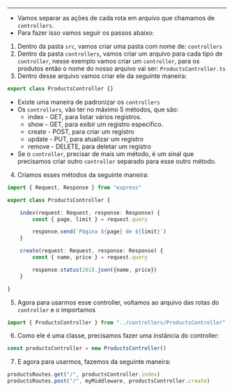 ___
- Vamos separar as ações de cada rota em arquivo que chamamos de `controllers`.
- Para fazer isso vamos seguir os passos abaixo:
1. Dentro da pasta `src`, vamos criar uma pasta com nome de: `controllers`
2. Dentro da pasta `controllers`, vamos criar um arquivo para cada tipo de `controller`, nesse exemplo vamos criar um `controller`, para os produtos então o nome do nosso arquivo vai ser: `ProductsController.ts`
3. Dentro desse arquivo vamos criar ele da seguinte maneira:
```ts
export class ProductsController {}
```
- Existe uma maneira de padronizar os `controllers`
- Os `controllers`, vão ter no máximo 5 métodos, que são:
	- index - GET, para listar vários registros.
	- show - GET, para exibir um registro específico.
	- create - POST, para criar um registro
	- update - PUT, para atualizar um registro
	- remove - DELETE, para deletar um registro
- Se o `controller`, precisar de mais um método, é um sinal que precisamos criar outro `controller` separado para esse outro método.
4. Criamos esses métodos da seguinte maneira:
```ts
import { Request, Response } from "express"

export class ProductsController {

	index(request: Request, response: Response) {
		const { page, limit } = request.query

		response.send(`Página ${page} de ${limit}`)
	}

	create(request: Request, response: Response) {
		const { name, price } = request.query

		response.status(201).json({name, price})
	}

}
```
5.  Agora para usarmos esse controller, voltamos ao arquivo das rotas do `controller` e o importamos
```ts
import { ProductsController } from "../controllers/ProductsController"
```
6. Como ele é uma classe, precisamos fazer uma instância do controller:
```ts
const productsController = new ProductsController()
```
7. E agora para usarmos, fazemos da seguinte maneira:
```ts
productsRoutes.get("/", productsController.index)
productsRoutes.post("/", myMiddleware, productsController.create)
```
